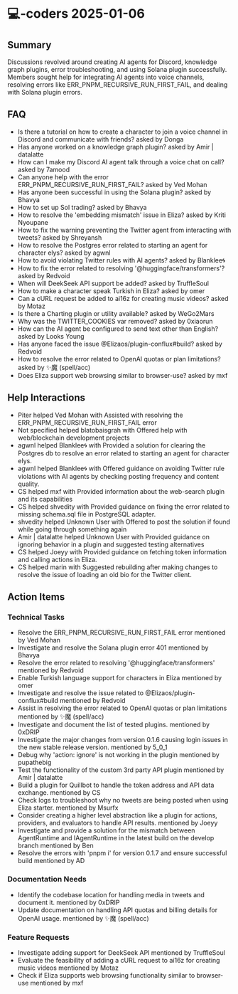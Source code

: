 # 💻-coders 2025-01-06

## Summary
Discussions revolved around creating AI agents for Discord, knowledge graph plugins, error troubleshooting, and using Solana plugin successfully. Members sought help for integrating AI agents into voice channels, resolving errors like ERR_PNPM_RECURSIVE_RUN_FIRST_FAIL, and dealing with Solana plugin errors.

## FAQ
- Is there a tutorial on how to create a character to join a voice channel in Discord and communicate with friends? asked by Donga
- Has anyone worked on a knowledge graph plugin? asked by Amir | datalatte
- How can I make my Discord AI agent talk through a voice chat on call? asked by 7amood
- Can anyone help with the error ERR_PNPM_RECURSIVE_RUN_FIRST_FAIL? asked by Ved Mohan
- Has anyone been successful in using the Solana plugin? asked by Bhavya
- How to set up Sol trading? asked by Bhavya
- How to resolve the 'embedding mismatch' issue in Eliza? asked by Kriti Nyoupane
- How to fix the warning preventing the Twitter agent from interacting with tweets? asked by Shreyansh
- How to resolve the Postgres error related to starting an agent for character elys? asked by agwnl
- How to avoid violating Twitter rules with AI agents? asked by Blanklee🌀
- How to fix the error related to resolving '@huggingface/transformers'? asked by Redvoid
- When will DeekSeek API support be added? asked by TruffleSoul
- How to make a character speak Turkish in Eliza? asked by omer
- Can a cURL request be added to ai16z for creating music videos? asked by Motaz
- Is there a Charting plugin or utility available? asked by WeGo2Mars
- Why was the TWITTER_COOKIES var removed? asked by 0xiaorun
- How can the AI agent be configured to send text other than English? asked by Looks Young
- Has anyone faced the issue @Elizaos/plugin-conflux#build? asked by Redvoid
- How to resolve the error related to OpenAI quotas or plan limitations? asked by ✨魔 (spell/acc)
- Does Eliza support web browsing similar to browser-use? asked by mxf

## Help Interactions
- Piter helped Ved Mohan with Assisted with resolving the ERR_PNPM_RECURSIVE_RUN_FIRST_FAIL error
- Not specified helped blatobaisgrah with Offered help with web/blockchain development projects
- agwnl helped Blanklee🌀 with Provided a solution for clearing the Postgres db to resolve an error related to starting an agent for character elys.
- agwnl helped Blanklee🌀 with Offered guidance on avoiding Twitter rule violations with AI agents by checking posting frequency and content quality.
- CS helped mxf with Provided information about the web-search plugin and its capabilities
- CS helped shvedity with Provided guidance on fixing the error related to missing schema.sql file in PostgreSQL adapter.
- shvedity helped Unknown User with Offered to post the solution if found while going through something again
- Amir | datalatte helped Unknown User with Provided guidance on ignoring behavior in a plugin and suggested testing alternatives
- CS helped Joeyy with Provided guidance on fetching token information and calling actions in Eliza.
- CS helped marin with Suggested rebuilding after making changes to resolve the issue of loading an old bio for the Twitter client.

## Action Items

### Technical Tasks
- Resolve the ERR_PNPM_RECURSIVE_RUN_FIRST_FAIL error mentioned by Ved Mohan
- Investigate and resolve the Solana plugin error 401 mentioned by Bhavya
- Resolve the error related to resolving '@huggingface/transformers' mentioned by Redvoid
- Enable Turkish language support for characters in Eliza mentioned by omer
- Investigate and resolve the issue related to @Elizaos/plugin-conflux#build mentioned by Redvoid
- Assist in resolving the error related to OpenAI quotas or plan limitations mentioned by ✨魔 (spell/acc)
- Investigate and document the list of tested plugins. mentioned by 0xDRIP
- Investigate the major changes from version 0.1.6 causing login issues in the new stable release version. mentioned by 5_0_1
- Debug why 'action: ignore' is not working in the plugin mentioned by pupathebig
- Test the functionality of the custom 3rd party API plugin mentioned by Amir | datalatte
- Build a plugin for Quillbot to handle the token address and API data exchange. mentioned by CS
- Check logs to troubleshoot why no tweets are being posted when using Eliza starter. mentioned by Msurfx
- Consider creating a higher level abstraction like a plugin for actions, providers, and evaluators to handle API results. mentioned by Joeyy
- Investigate and provide a solution for the mismatch between AgentRuntime and IAgentRuntime in the latest build on the develop branch mentioned by Ben
- Resolve the errors with 'pnpm i' for version 0.1.7 and ensure successful build mentioned by AD

### Documentation Needs
- Identify the codebase location for handling media in tweets and document it. mentioned by 0xDRIP
- Update documentation on handling API quotas and billing details for OpenAI usage. mentioned by ✨魔 (spell/acc)

### Feature Requests
- Investigate adding support for DeekSeek API mentioned by TruffleSoul
- Evaluate the feasibility of adding a cURL request to ai16z for creating music videos mentioned by Motaz
- Check if Eliza supports web browsing functionality similar to browser-use mentioned by mxf